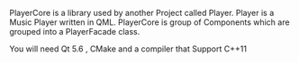 PlayerCore is a library used by another Project called Player.
Player is a Music Player written in QML.
PlayerCore is group of Components which are grouped into a PlayerFacade
class.

You will need Qt 5.6 , CMake and a compiler that Support C++11
